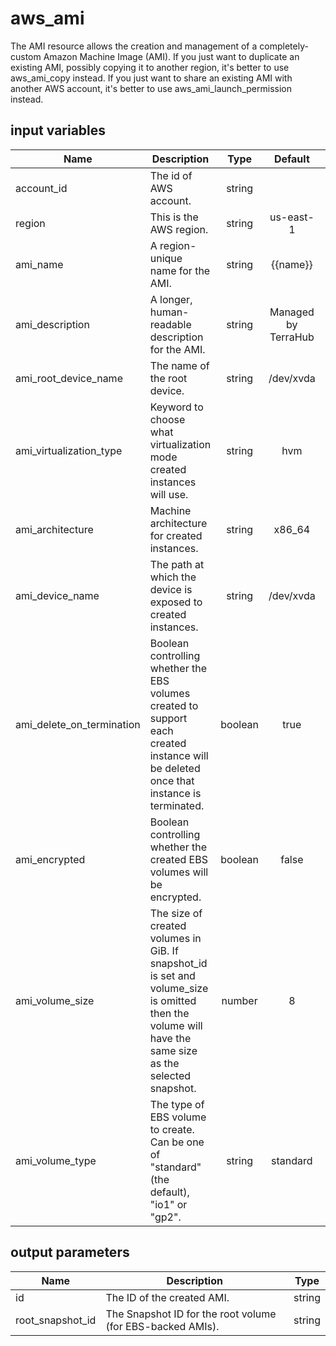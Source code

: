# aws_ami

The AMI resource allows the creation and management of a completely-custom Amazon Machine Image (AMI).
If you just want to duplicate an existing AMI, possibly copying it to another region, it's better to use aws_ami_copy instead.
If you just want to share an existing AMI with another AWS account, it's better to use aws_ami_launch_permission instead.

## input variables

| Name | Description | Type | Default | Required |
|------|-------------|:----:|:-----:|:-----:|
|account_id|The id of AWS account.|string||Yes|
|region|This is the AWS region.|string|us-east-1|Yes|
|ami_name|A region-unique name for the AMI.|string|{{name}}|No|
|ami_description|A longer, human-readable description for the AMI.|string|Managed by TerraHub|No|
|ami_root_device_name|The name of the root device.|string|/dev/xvda|No|
|ami_virtualization_type|Keyword to choose what virtualization mode created instances will use.|string|hvm|No|
|ami_architecture|Machine architecture for created instances.|string|x86_64|No|
|ami_device_name|The path at which the device is exposed to created instances.|string|/dev/xvda|No|
|ami_delete_on_termination|Boolean controlling whether the EBS volumes created to support each created instance will be deleted once that instance is terminated.|boolean|true|No|
|ami_encrypted|Boolean controlling whether the created EBS volumes will be encrypted.|boolean|false|No|
|ami_volume_size|The size of created volumes in GiB. If snapshot_id is set and volume_size is omitted then the volume will have the same size as the selected snapshot.|number|8|No|
|ami_volume_type|The type of EBS volume to create. Can be one of "standard" (the default), "io1" or "gp2".|string|standard|No|

## output parameters

| Name | Description | Type |
|------|-------------|:----:|
|id|The ID of the created AMI.|string|
|root_snapshot_id|The Snapshot ID for the root volume (for EBS-backed AMIs).|string|
